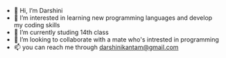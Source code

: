 - 👋 Hi, I’m Darshini
- 👀 I’m interested in learning new programming languages and develop my coding skills
- 🌱 I’m currently studing 14th class
- 💞️ I’m looking to collaborate with a mate who's intrested in programming
- 📫 you can reach me through darshinikantam@gmail.com

<!---
Kantam-Darshini/Kantam-Darshini is a ✨ special ✨ repository because its `README.md` (this file) appears on your GitHub profile.
You can click the Preview link to take a look at your changes.
--->
